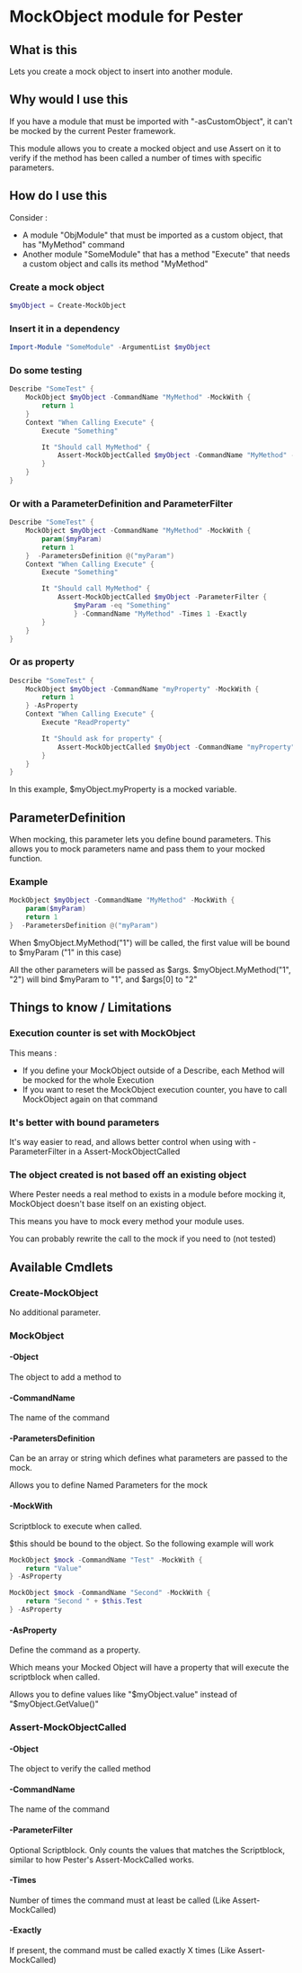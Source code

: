 # MockObject module for Pester

## What is this

Lets you create a mock object to insert into another module.

## Why would I use this

If you have a module that must be imported with "-asCustomObject", it can't be mocked by the current Pester framework.

This module allows you to create a mocked object and use Assert on it to verify if the method has been called a number of times with specific parameters.

## How do I use this

Consider :
* A module "ObjModule" that must be imported as a custom object, that has "MyMethod" command
* Another module "SomeModule" that has a method "Execute" that needs a custom object and calls its method "MyMethod"

### Create a mock object

```Powershell
$myObject = Create-MockObject
```

### Insert it in a dependency

```Powershell
Import-Module "SomeModule" -ArgumentList $myObject
```

### Do some testing

```Powershell
Describe "SomeTest" {
    MockObject $myObject -CommandName "MyMethod" -MockWith {
        return 1
    }
    Context "When Calling Execute" {
        Execute "Something"

        It "Should call MyMethod" {
            Assert-MockObjectCalled $myObject -CommandName "MyMethod" -Times 1 -Exactly
        }
    }
}
```

### Or with a ParameterDefinition and ParameterFilter

```Powershell
Describe "SomeTest" {
    MockObject $myObject -CommandName "MyMethod" -MockWith {
        param($myParam)
        return 1
    }  -ParametersDefinition @("myParam")
    Context "When Calling Execute" {
        Execute "Something"

        It "Should call MyMethod" {
            Assert-MockObjectCalled $myObject -ParameterFilter {
                $myParam -eq "Something"
                } -CommandName "MyMethod" -Times 1 -Exactly
        }
    }
}
```

### Or as property

```Powershell
Describe "SomeTest" {
    MockObject $myObject -CommandName "myProperty" -MockWith {
        return 1
    } -AsProperty
    Context "When Calling Execute" {
        Execute "ReadProperty"

        It "Should ask for property" {
            Assert-MockObjectCalled $myObject -CommandName "myProperty" -Times 1 -Exactly
        }
    }
}
```

In this example, $myObject.myProperty is a mocked variable.

## ParameterDefinition

When mocking, this parameter lets you define bound parameters. This allows you to mock parameters name and pass them to your mocked function.

### Example

```Powershell
MockObject $myObject -CommandName "MyMethod" -MockWith {
    param($myParam)
    return 1
}  -ParametersDefinition @("myParam")
```

When $myObject.MyMethod("1") will be called, the first value will be bound to $myParam ("1" in this case)

All the other parameters will be passed as $args. $myObject.MyMethod("1", "2") will bind $myParam to "1", and $args[0] to "2"

## Things to know / Limitations

### Execution counter is set with MockObject

This means :

* If you define your MockObject outside of a Describe, each Method will be mocked for the whole Execution
* If you want to reset the MockObject execution counter, you have to call MockObject again on that command

### It's better with bound parameters

It's way easier to read, and allows better control when using with -ParameterFilter in a Assert-MockObjectCalled

### The object created is not based off an existing object

Where Pester needs a real method to exists in a module before mocking it, MockObject doesn't base itself on an existing object.

This means you have to mock every method your module uses.

You can probably rewrite the call to the mock if you need to (not tested)

## Available Cmdlets

### Create-MockObject

No additional parameter.

### MockObject

#### -Object

The object to add a method to

#### -CommandName

The name of the command

#### -ParametersDefinition

Can be an array or string which defines what parameters are passed to the mock.

Allows you to define Named Parameters for the mock

#### -MockWith

Scriptblock to execute when called.

$this should be bound to the object. So the following example will work

``` Powershell
MockObject $mock -CommandName "Test" -MockWith {
	return "Value"
} -AsProperty

MockObject $mock -CommandName "Second" -MockWith {
	return "Second " + $this.Test
} -AsProperty
```

#### -AsProperty

Define the command as a property.

Which means your Mocked Object will have a property that will execute the scriptblock when called.

Allows you to define values like "$myObject.value" instead of "$myObject.GetValue()"

### Assert-MockObjectCalled

#### -Object

The object to verify the called method

#### -CommandName

The name of the command

#### -ParameterFilter

Optional Scriptblock. Only counts the values that matches the Scriptblock, similar to how Pester's Assert-MockCalled works.

#### -Times

Number of times the command must at least be called (Like Assert-MockCalled)

#### -Exactly

If present, the command must be called exactly X times (Like Assert-MockCalled)
